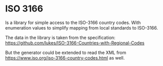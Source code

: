 # ISO 3166
Is a library for simple access to the ISO-3166 country codes.
With enumeration values to simplify mapping from local standards to ISO-3166.

The data in the library is taken from the specification:
   https://github.com/lukes/ISO-3166-Countries-with-Regional-Codes
   
But the generator could be extended to read the XML from https://www.iso.org/iso-3166-country-codes.html as well.




